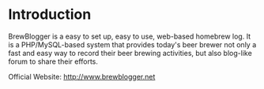 # Introduction #

BrewBlogger is a easy to set up, easy to use, web-based homebrew log. It is a PHP/MySQL-based system that provides today's beer brewer not only a fast and easy way to record their beer brewing activities, but also blog-like forum to share their efforts.

Official Website: http://www.brewblogger.net